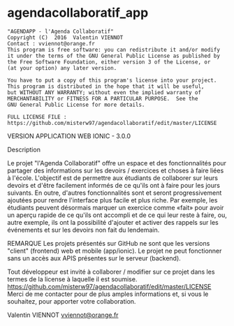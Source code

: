 # agendacollaboratif_app

    "AGENDAPP - l'Agenda Collaboratif"
    Copyright (C)  2016  Valentin VIENNOT
    Contact : vviennot@orange.fr
    This program is free software: you can redistribute it and/or modify
    it under the terms of the GNU General Public License as published by
    the Free Software Foundation, either version 3 of the License, or
    (at your option) any later version.
    
    You have to put a copy of this program's license into your project.
    This program is distributed in the hope that it will be useful,
    but WITHOUT ANY WARRANTY; without even the implied warranty of
    MERCHANTABILITY or FITNESS FOR A PARTICULAR PURPOSE.  See the
    GNU General Public License for more details.
    
    FULL LICENSE FILE : https://github.com/misterw97/agendacollaboratif/edit/master/LICENSE


VERSION APPLICATION WEB IONIC - 3.0.0

Description

Le projet "l'Agenda Collaboratif" offre un espace et des fonctionnalités pour partager des informations sur les devoirs / exercices et choses à faire liées à l'école. L'objectif est de permettre aux étudiants de collaborer sur leurs devoirs et d'être facilement informés de ce qu'ils ont à faire pour les jours suivants. En outre, d'autres fonctionnalités sont et seront progressivement ajoutées pour rendre l'interface plus facile et plus riche. Par exemple, les étudiants peuvent désormais marquer un exercice comme «fait» pour avoir un aperçu rapide de ce qu'ils ont accompli et de ce qui leur reste à faire, ou, autre exemple, ils ont la possibilité d'ajouter et activer des rappels sur les événements et sur les devoirs non fait du lendemain.

  REMARQUE
  Les projets présentés sur GitHub ne sont que les versions "client" (frontend) web et mobile (app/ionic). Le projet ne peut fonctionner sans un accès aux APIS présentes sur le serveur (backend).

Tout développeur est invité à collaborer / modifier sur ce projet dans les termes de la license à laquelle il est soumise.
https://github.com/misterw97/agendacollaboratif/edit/master/LICENSE
Merci de me contacter pour de plus amples informations et, si vous le souhaitez, pour apporter votre collaboration.

Valentin VIENNOT
vviennot@orange.fr
